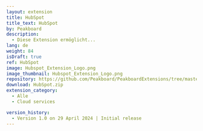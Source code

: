 ```yaml
---
layout: extension
title: HubSpot
title_text: HubSpot
by: Peakboard
description: 
  - Diese Extension ermöglicht...
lang: de
weight: 84
isDraft: true
ref: HubSpot
image: Hubspot_Extension_Logo.png
image_thumbnail: Hubspot_Extension_Logo.png
repository: https://github.com/Peakboard/PeakboardExtensions/tree/master/HubSpot
download: HubSpot.zip
extension_category:
  - Alle
  - Cloud services

version_history:
  - Version 1.0 on 29 April 2024 | Initial release
---
```

